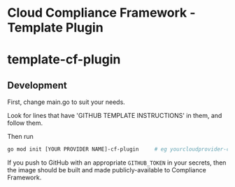 # Cloud Compliance Framework - Template Plugin
# template-cf-plugin


## Development

First, change main.go to suit your needs.

Look for lines that have 'GITHUB TEMPLATE INSTRUCTIONS' in them, and follow them.

Then run

```sh
go mod init [YOUR PROVIDER NAME]-cf-plugin     # eg yourcloudprovider-cf-plugin
```

If you push to GitHub with an appropriate `GITHUB_TOKEN` in your secrets,
then the image should be built and made publicly-available to Compliance Framework.
